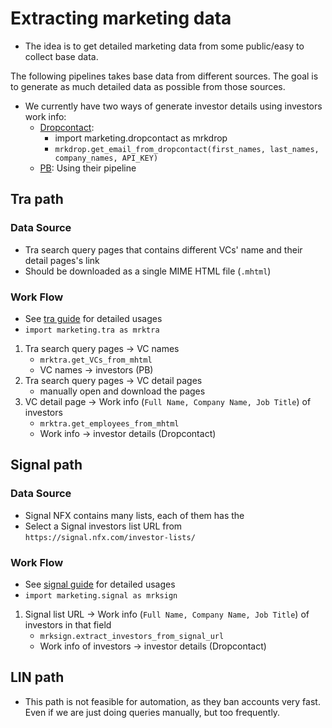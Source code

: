 <!--toc-->

<!--tocstop-->

# Extracting marketing data

* The idea is to get detailed marketing data from some public/easy to collect base data.

The following pipelines takes base data from different sources. The goal is to generate as much detailed data as possible from those sources.

* We currently have two ways of generate investor details using investors work info:
    * [Dropcontact](./dropcontact.how_to_guide.md): 
        * import marketing.dropcontact as mrkdrop
        * `mrkdrop.get_email_from_dropcontact(first_names, last_names, company_names, API_KEY)`
    * [PB](https://phantombuster.com/): Using their pipeline

## Tra path

### Data Source

* Tra search query pages that contains different VCs' name and their detail pages's link
* Should be downloaded as a single MIME HTML file (`.mhtml`) 

### Work Flow

* See [tra guide](./tra.how_to_guide.md) for detailed usages
* `import marketing.tra as mrktra`

1. Tra search query pages -> VC names
    * `mrktra.get_VCs_from_mhtml`
    * VC names -> investors  (PB)
2. Tra search query pages -> VC detail pages
    * manually open and download the pages
3. VC detail page -> Work info (`Full Name, Company Name, Job Title`) of investors
    * `mrktra.get_employees_from_mhtml`
    * Work info -> investor details (Dropcontact)


## Signal path

### Data Source

* Signal NFX contains many lists, each of them has the 
* Select a Signal investors list URL from `https://signal.nfx.com/investor-lists/`

### Work Flow

* See [signal guide](./signal.how_to_guide.md) for detailed usages
* `import marketing.signal as mrksign`

1. Signal list URL -> Work info (`Full Name, Company Name, Job Title`) of investors in that field
    * `mrksign.extract_investors_from_signal_url`
    * Work info of investors -> investor details (Dropcontact)

## LIN path

* This path is not feasible for automation, as they ban accounts very fast. Even if we are just doing queries manually, but too frequently.

